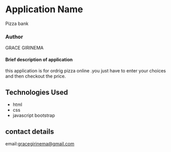 # Application Name
Pizza bank
### Author
GRACE GIRINEMA
#### Brief description of application
this application is for ordrig pizza online .you just have to enter your choices and then checkout the price.
## Technologies Used
* html
* css
* javascript
bootstrap
## contact details
email:gracegirinema@gmail.com